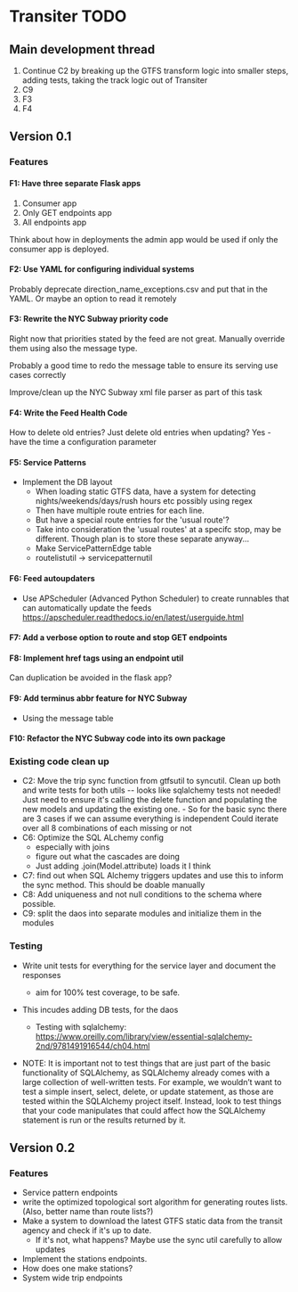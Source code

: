 # Transiter TODO

## Main development thread

1. Continue C2 by breaking up the GTFS transform logic into smaller steps, 
    adding tests, taking the track logic out of Transiter
1. C9
1. F3
1. F4



## Version 0.1

    
### Features

#### F1: Have three separate Flask apps
1. Consumer app
2. Only GET endpoints app
3. All endpoints app

Think about how in deployments the admin app would be used
if only the consumer app is deployed.

#### F2: Use YAML for configuring individual systems
Probably deprecate direction_name_exceptions.csv and put that in the
YAML. Or maybe an option to read it remotely

#### F3: Rewrite the NYC Subway priority code
Right now that priorities stated by the feed are not great.
Manually override them using also the message type.

Probably a good time to redo the message table to ensure its
serving use cases correctly

Improve/clean up the NYC Subway xml file parser
as part of this task

#### F4: Write the Feed Health Code
How to delete old entries?
Just delete old entries when updating?
Yes - have the time a configuration parameter


#### F5: Service Patterns
- Implement the DB layout
    - When loading static GTFS data, have a system for
        detecting nights/weekends/days/rush hours etc
        possibly using regex
    - Then have multiple route entries for each line.
    - But have a special route entries for the 'usual route'?
    - Take into consideration the 'usual routes' at a specifc
        stop, may be different. Though plan is to store
        these separate anyway...
    - Make ServicePatternEdge table
    - routelistutil -> servicepatternutil
    
#### F6: Feed autoupdaters
- Use APScheduler (Advanced Python Scheduler) to create runnables that
    can automatically update the feeds
    https://apscheduler.readthedocs.io/en/latest/userguide.html
    
#### F7: Add a verbose option to route and stop GET endpoints

#### F8: Implement href tags using an endpoint util
Can duplication be avoided in the flask app?

#### F9: Add terminus abbr feature for NYC Subway
- Using the message table

#### F10: Refactor the NYC Subway code into its own package
   
### Existing code clean up
- C2: Move the trip sync function from gtfsutil to syncutil. Clean up both and write
        tests for both utils -- looks like sqlalchemy tests not needed!
        Just need to ensure it's calling the delete function
        and populating the new models and updating 
        the existing one.
        - So for the basic sync there are 3 cases
        if we can assume everything is independent
        Could iterate over all 8 combinations of each missing or not
- C6: Optimize the SQL ALchemy config
    - especially with joins
    - figure out what the cascades are doing
    - Just adding .join(Model.attribute) loads it I think
- C7: find out when SQL Alchemy triggers updates 
    and use this to inform the sync method. This should be doable manually
- C8: Add uniqueness and not null conditions to the schema
    where possible.
- C9: split the daos into separate modules and initialize them
    in the modules

### Testing

 - Write unit tests for everything for the service layer and document the responses
    - aim for 100% test coverage, to be safe.
  - This incudes adding DB tests, for the daos
    - Testing with sqlalchemy:
    https://www.oreilly.com/library/view/essential-sqlalchemy-2nd/9781491916544/ch04.html


   - NOTE: It is important not to test things that are just part of the basic functionality of SQLAlchemy, as SQLAlchemy already comes with a large collection of well-written tests. For example, we wouldn’t want to test a simple insert, select, delete, or update statement, as those are tested within the SQLAlchemy project itself. Instead, look to test things that your code manipulates that could affect how the SQLAlchemy statement is run or the results returned by it.



## Version 0.2

### Features
- Service pattern endpoints 
- write the optimized topological 
sort algorithm for generating routes lists.
    (Also, better name than route lists?)
- Make a system to download the latest GTFS static data 
    from the transit agency
    and check if it's up to date.
    - If it's not, what happens? 
    Maybe use the sync util carefully to allow updates
- Implement the stations endpoints.
- How does one make stations?
- System wide trip endpoints


    
